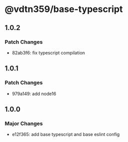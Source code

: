 # @vdtn359/base-typescript

## 1.0.2

### Patch Changes

-   82ab3f6: fix typescript compilation

## 1.0.1

### Patch Changes

-   979a149: add node16

## 1.0.0

### Major Changes

-   e12f365: add base typescript and base eslint config
